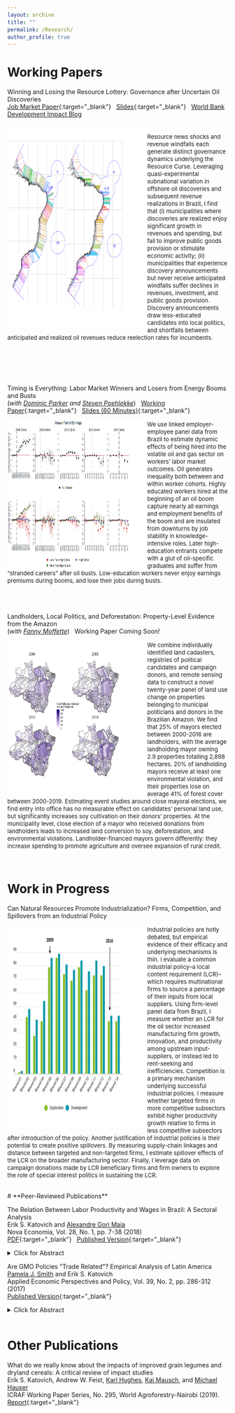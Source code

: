 ```yaml
---
layout: archive
title: ""
permalink: /Research/
author_profile: true
---
```

# **Working Papers**<br/> 

Winning and Losing the Resource Lottery: Governance after Uncertain Oil Discoveries <br/>
[Job Market Paper](/files/Katovich_JMP_revised.pdf){:target="_blank"} &nbsp; [Slides](/files/Katovich_JobTalk_2022.pdf){:target="_blank"} &nbsp; [World Bank Development Impact Blog](https://blogs.worldbank.org/impactevaluations/governing-rocky-beginnings-resource-boom-how-do-local-governments-respond-oil) 
<br/>
<br/>
<img align="left" width="320" height="460" src="/files/projections_pic3.PNG"> <font size="-1.2"> 
<br/> 
Resource news shocks and revenue windfalls each generate distinct governance dynamics underlying the Resource Curse. Leveraging quasi-experimental subnational variation in offshore oil discoveries and subsequent revenue realizations in Brazil, I find that (i) municipalities where discoveries are realized enjoy significant growth in revenues and spending, but fail to improve public goods provision or stimulate economic activity; (ii) municipalities that experience discovery announcements but never receive anticipated windfalls suffer declines in revenues, investment, and public goods provision. Discovery announcements draw less-educated candidates into local politics, and shortfalls between anticipated and realized oil revenues reduce reelection rates for incumbents.  </font>
<br/><br/>

<br/><br/>
<br/><br/>
Timing is Everything: Labor Market Winners and Losers from Energy Booms and Busts  <br/> (_with [Dominic Parker](https://aae.wisc.edu/dparker/) and [Steven Poehlekke](https://unidirectory.auckland.ac.nz/profile/steven-poelhekke)_) &nbsp; [Working Paper](/files/Katovich_OilWorkers_WorkingPaper.pdf){:target="_blank"} &nbsp; [Slides (60 Minutes)](/files/Katovich_OilWorkers_Slides_60Minutes.pdf){:target="_blank"}<br/>

<img align="left" width="320" height="340" src="/files/earnings_pic2.PNG"> <font size="-1.2"> We use linked employer-employee panel data from Brazil to estimate
dynamic effects of being hired into the volatile oil and gas sector on workers’ labor market outcomes. Oil generates inequality both between and within worker cohorts. Highly educated workers hired at the beginning of an oil boom capture nearly all earnings and employment benefits of the boom and are insulated from downturns by job stability in knowledge-intensive roles. Later high-education entrants compete with a glut of oil-specific graduates and suffer from “stranded careers” after oil busts. Low-education workers never enjoy earnings premiums during booms, and lose their jobs during busts.  </font>
<br/><br/>

<br/><br/>
Landholders, Local Politics, and Deforestation: Property-Level Evidence from the Amazon <br/> (_with [Fanny Moffette](https://fannymoffette.com/)_) &nbsp; Working Paper Coming Soon!

<img align="left" width="320" height="350" src="/files/elections_pic3.PNG"> <font size="-1.2"> We combine individually identified land cadasters, registries of political candidates and campaign donors, and remote sensing data to construct a novel twenty-year panel of land use change on properties belonging to municipal politicians and donors in the Brazilian Amazon. We find that 25% of mayors elected between 2000-2016 are landholders, with the average landholding mayor owning 2.9
properties totalling 2,898 hectares. 20% of landholding mayors receive at least one environmental violation, and their properties lose on average 41% of forest
cover between 2000-2019. Estimating event studies around close mayoral elections, we find entry into office has no measurable effect on candidates’ personal
land use, but significantly increases soy cultivation on their donors’ properties. At the municipality level, close election of a mayor who received donations from
landholders leads to increased land conversion to soy, deforestation, and environmental violations. Landholder-financed mayors govern differently: they increase
spending to promote agriculture and oversee expansion of rural credit. </font>
<br/><br/><br/>


# **Work in Progress**<br/>

Can Natural Resources Promote Industrialization? Firms, Competition, and Spillovers from an Industrial Policy <br/>

<img align="left" width="320" height="460" src="/files/lcr_pic3.PNG"> <font size="-1.2"> Industrial policies are hotly debated, but empirical evidence of their efficacy and underlying mechanisms is thin. I evaluate a common industrial policy–a local content requirement (LCR)–which requires multinational firms to source a percentage of their inputs from local suppliers. Using firm-level panel data from Brazil, I measure whether an LCR for the oil sector increased manufacturing firm growth, innovation, and productivity among upstream input-suppliers, or instead led to rent-seeking and inefficiencies. Competition is a primary mechanism underlying successful industrial policies. I measure whether targeted firms in more competitive subsectors exhibit higher productivity growth relative to firms in less competitive subsectors after introduction of the policy. Another justification of industrial policies is their potential to create positive spillovers. By measuring supply-chain linkages and distance between targeted and non-targeted firms, I estimate spillover effects of the LCR on the broader manufacturing sector. Finally, I leverage data on campaign donations made by LCR beneficiary firms and firm owners to explore the role of special interest politics in sustaining the LCR.  </font>
<br/>




<br/>
# **Peer-Reviewed Publications**<br/>

The Relation Between Labor Productivity and Wages in Brazil: A Sectoral Analysis <br/>
Erik S. Katovich and [Alexandre Gori Maia](https://www4.eco.unicamp.br/docentes/gori/)<br/>
Nova Economia, Vol. 28, No. 1, pp. 7-38 (2018)<br/>
[PDF](/files/Katovich_Maia_NovaEconomia.pdf){:target="_blank"} &nbsp; [Published Version](https://doi.org/10.1590/0103-6351/3943){:target="_blank"} <br/>
<details><summary>Click for Abstract</summary>
<font size="-1">Labor productivity is a crucial long-run determinant of real wages. Nonetheless, wage and productivity dynamics often diverge in practice due to a range of economic and institutional factors. This study analyzes the relation between the dynamics of labor productivity and wages in Brazil from 1996 to 2014, and adopts a sectoral perspective to account for divergent trends among economic sectors. Analyses are based on pooled data drawn from the National Accounts and the Pesquisa Nacional por Amostra de Domicílios, and hierarchical data models are estimated to assess the impacts of state- and sector-level factors on individuals’ wages. Results indicate that productivity is significantly positively associated with wage levels for all economic sectors, but that institutional factors such as labor formalization and minimum wage exert equally significant impacts, suggesting that wage growth over the 1996-2014 period was as much the result of institutional changes as of transformation of Brazil’s productive structure.</font>
<br/>
</details> 

Are GMO Policies "Trade Related"? Empirical Analysis of Latin America <br/>
[Pamela J. Smith](https://www.apec.umn.edu/people/pamela-smith) and Erik S. Katovich<br/>
Applied Economic Perspectives and Policy, Vol. 39, No. 2, pp. 286-312 (2017)<br/>
[Published Version](https://doi.org/10.1093/aepp/ppw021){:target="_blank"} <br/>
<details><summary>Click for Abstract</summary>
<font size="-1">This paper empirically examines whether GMO policies are “trade related” for countries in Latin America (LA). First, we use the Balassa index to assess the “revealed comparative advantage” of LA countries. We find that LA countries have a revealed comparative advantage in GMO industries relative to the world, and that intra-regional trade in these industries is modest relative to external trade. Second, we estimate the Gravity model to examine the effects of importers’ GMO policies on Argentina and Brazil’s bilateral exports of soybeans and maize. We find that strong GMO policies in importers have a negative effect on Argentina’s bilateral exports of soybeans (an industry and country with historically high GMO content). Further, we find that past GMO policies are a strong determinant of Argentina’s future bilateral exports, and that the negative trade effects of strong GMO policies are increasing over time. In contrast, we find a weaker relationship between the GMO policies of importers and Brazil’s bilateral exports (consistent with Brazil’s more recent increases in GMO content). These findings for Argentina and Brazil provide a benchmark for other developing countries that are looking for guidance on servicing trading partners with diverse GMO policies.</font>
</details> <br/>

# **Other Publications**<br/>

What do we really know about the impacts of improved grain legumes and dryland cereals: A critical review of impact studies<br/>
Erik S. Katovich, Andrew W. Feist, [Karl Hughes](http://worldagroforestry.org/staff/karl-hughes), [Kai Mausch](http://worldagroforestry.org/staff/kai-mausch), and [Michael Hauser](https://www.icrisat.org/team/dr-michael-hauser/)<br/>
ICRAF Working Paper Series, No. 295, World Agroforestry-Nairobi (2019).<br/>
[Report](http://apps.worldagroforestry.org/downloads/Publications/PDFS/WP19006.pdf){:target="_blank"}



